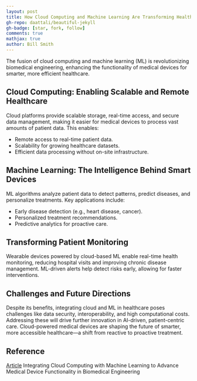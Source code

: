 ```yaml
---
layout: post
title: How Cloud Computing and Machine Learning Are Transforming Healthcare
gh-repo: daattali/beautiful-jekyll
gh-badge: [star, fork, follow]
comments: true
mathjax: true
author: Bill Smith
---
```


The fusion of cloud computing and machine learning (ML) is revolutionizing biomedical engineering, enhancing the functionality of medical devices for smarter, more efficient healthcare.

## Cloud Computing: Enabling Scalable and Remote Healthcare
Cloud platforms provide scalable storage, real-time access, and secure data management, making it easier for medical devices to process vast amounts of patient data. This enables:
- Remote access to real-time patient data.
- Scalability for growing healthcare datasets.
- Efficient data processing without on-site infrastructure.

## Machine Learning: The Intelligence Behind Smart Devices
ML algorithms analyze patient data to detect patterns, predict diseases, and personalize treatments. Key applications include:
- Early disease detection (e.g., heart disease, cancer).
- Personalized treatment recommendations.
- Predictive analytics for proactive care.

## Transforming Patient Monitoring
Wearable devices powered by cloud-based ML enable real-time health monitoring, reducing hospital visits and improving chronic disease management. ML-driven alerts help detect risks early, allowing for faster interventions.

## Challenges and Future Directions
Despite its benefits, integrating cloud and ML in healthcare poses challenges like data security, interoperability, and high computational costs. Addressing these will drive further innovation in AI-driven, patient-centric care.
Cloud-powered medical devices are shaping the future of smarter, more accessible healthcare—a shift from reactive to proactive treatment. 


## Reference
[Article](https://www.researchgate.net/publication/386099508_Integrating_Cloud_Computing_with_Machine_Learning_to_Advance_Medical_Device_Functionality_in_Biomedical_Engineering) Integrating Cloud Computing with Machine Learning to Advance Medical Device Functionality in Biomedical Engineering
